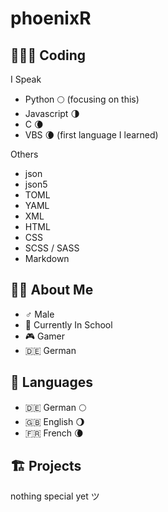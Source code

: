 phoenixR
========

🧑🏽‍💻 Coding
---------

I Speak
* Python 🌕 (focusing on this)
* Javascript 🌗
* C 🌘
* VBS 🌘 (first language I learned)

Others
* json
* json5
* TOML
* YAML
* XML
* HTML
* CSS
* SCSS / SASS
* Markdown


🙋🏽 About Me
-----------

* ♂️ Male
* 🎒 Currently In School
* 🎮 Gamer
* 🇩🇪 German


💬 Languages
------------

* 🇩🇪 German 🌕
* 🇬🇧 English 🌖
* 🇫🇷 French 🌘


## 🏗️ Projects

nothing special yet ツ
